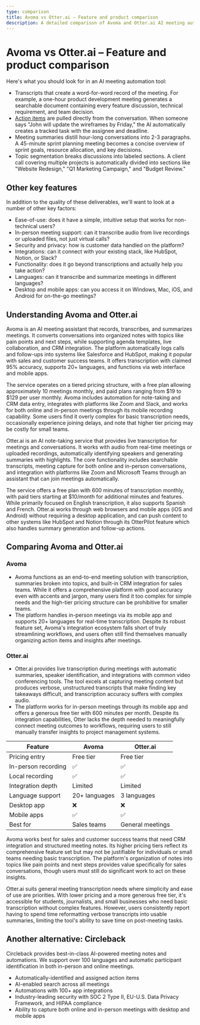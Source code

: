 ```yaml
---
type: comparison
title: Avoma vs Otter.ai – Feature and product comparison
description: A detailed comparison of Avoma and Otter.ai AI meeting automation tools, examining transcription quality, action item tracking, meeting summaries, and additional features like ease-of-use, in-person meeting support, and integrations.
---
```


# Avoma vs Otter.ai – Feature and product comparison

Here's what you should look for in an AI meeting automation tool:  
* Transcripts that create a word-for-word record of the meeting. For example, a one-hour product development meeting generates a searchable document containing every feature discussion, technical requirement, and team decision.
* [Action items](/releases/add-action-items-to-meetings) are pulled directly from the conversation. When someone says "John will update the wireframes by Friday," the AI automatically creates a tracked task with the assignee and deadline.
* Meeting summaries distill hour-long conversations into 2-3 paragraphs. A 45-minute sprint planning meeting becomes a concise overview of sprint goals, resource allocation, and key decisions.
* Topic segmentation breaks discussions into labeled sections. A client call covering multiple projects is automatically divided into sections like "Website Redesign," "Q1 Marketing Campaign," and "Budget Review."

## Other key features
In addition to the quality of these deliverables, we'll want to look at a number of other key factors:
* Ease-of-use: does it have a simple, intuitive setup that works for non-technical users?
* In-person meeting support: can it transcribe audio from live recordings or uploaded files, not just virtual calls?
* Security and privacy: how is customer data handled on the platform?
* Integrations: can it connect with your existing stack, like HubSpot, Notion, or Slack?
* Functionality: does it go beyond transcriptions and actually help you take action?
* Languages: can it transcribe and summarize meetings in different languages?
* Desktop and mobile apps: can you access it on Windows, Mac, iOS, and Android for on-the-go meetings?

## Understanding Avoma and Otter.ai
Avoma is an AI meeting assistant that records, transcribes, and summarizes meetings. It converts conversations into organized notes with topics like pain points and next steps, while supporting agenda templates, live collaboration, and CRM integration. The platform automatically logs calls and follow-ups into systems like Salesforce and HubSpot, making it popular with sales and customer success teams. It offers transcription with claimed 95% accuracy, supports 20+ languages, and functions via web interface and mobile apps.

The service operates on a tiered pricing structure, with a free plan allowing approximately 10 meetings monthly, and paid plans ranging from $19 to $129 per user monthly. Avoma includes automation for note-taking and CRM data entry, integrates with platforms like Zoom and Slack, and works for both online and in-person meetings through its mobile recording capability. Some users find it overly complex for basic transcription needs, occasionally experience joining delays, and note that higher tier pricing may be costly for small teams.

Otter.ai is an AI note-taking service that provides live transcription for meetings and conversations. It works with audio from real-time meetings or uploaded recordings, automatically identifying speakers and generating summaries with highlights. The core functionality includes searchable transcripts, meeting capture for both online and in-person conversations, and integration with platforms like Zoom and Microsoft Teams through an assistant that can join meetings automatically.

The service offers a free plan with 600 minutes of transcription monthly, with paid tiers starting at $10/month for additional minutes and features. While primarily focused on English transcription, it also supports Spanish and French. Otter.ai works through web browsers and mobile apps (iOS and Android) without requiring a desktop application, and can push content to other systems like HubSpot and Notion through its OtterPilot feature which also handles summary generation and follow-up actions.

## Comparing Avoma and Otter.ai

### Avoma

* Avoma functions as an end-to-end meeting solution with transcription, summaries broken into topics, and built-in CRM integration for sales teams. While it offers a comprehensive platform with good accuracy even with accents and jargon, many users find it too complex for simple needs and the high-tier pricing structure can be prohibitive for smaller teams.
* The platform handles in-person meetings via its mobile app and supports 20+ languages for real-time transcription. Despite its robust feature set, Avoma's integration ecosystem falls short of truly streamlining workflows, and users often still find themselves manually organizing action items and insights after meetings.

### Otter.ai

* Otter.ai provides live transcription during meetings with automatic summaries, speaker identification, and integrations with common video conferencing tools. The tool excels at capturing meeting content but produces verbose, unstructured transcripts that make finding key takeaways difficult, and transcription accuracy suffers with complex audio.
* The platform works for in-person meetings through its mobile app and offers a generous free tier with 600 minutes per month. Despite its integration capabilities, Otter lacks the depth needed to meaningfully connect meeting outcomes to workflows, requiring users to still manually transfer insights to project management systems.

| Feature | Avoma | Otter.ai |
|---------|-------|----------|
| Pricing entry | Free tier | Free tier |
| In-person recording | ✅ | ✅ |
| Local recording | ✅ | ✅ |
| Integration depth | Limited | Limited |
| Language support | 20+ languages | 3 languages |
| Desktop app | ❌ | ❌ |
| Mobile apps | ✅ | ✅ |
| Best for | Sales teams | General meetings |

Avoma works best for sales and customer success teams that need CRM integration and structured meeting notes. Its higher pricing tiers reflect its comprehensive feature set but may not be justifiable for individuals or small teams needing basic transcription. The platform's organization of notes into topics like pain points and next steps provides value specifically for sales conversations, though users must still do significant work to act on these insights.

Otter.ai suits general meeting transcription needs where simplicity and ease of use are priorities. With lower pricing and a more generous free tier, it's accessible for students, journalists, and small businesses who need basic transcription without complex features. However, users consistently report having to spend time reformatting verbose transcripts into usable summaries, limiting the tool's ability to save time on post-meeting tasks.

## Another alternative: Circleback
Circleback provides best-in-class AI-powered meeting notes and automations. We support over 100 languages and automatic participant identification in both in-person and online meetings.
* Automatically-identified and assigned action items
* AI-enabled search across all meetings
* Automations with 100+ app integrations
* Industry-leading security with SOC 2 Type II, EU-U.S. Data Privacy Framework, and HIPAA compliance
* Ability to capture both online and in-person meetings with desktop and mobile apps